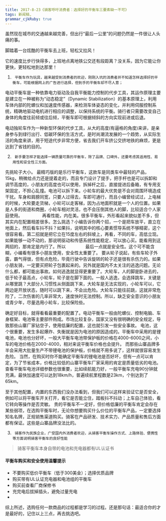 ```yaml
---
title: 2017-8-23《骑客呼吁消费者：选择好的平衡车三要素缺一不可》
tags: 新闻稿,
grammar_cjkRuby: true
---
```

虽然现在城市的交通越来越完善，但出行“最后一公里”的问题仍然是一件很让人头痛的事。

脚踏着一台炫酷的平衡车去上班，轻松又拉风！

它的速度比步行快得多，上班地点离地铁公交还有段距离？没关系，因为它能让你更快，更轻松地到达那里！

1.  	平衡车作为玩具，越来越受到消费者的欢迎，刚刚入坑的消费者并不知道怎样选择好的平衡车，可能根据网上的广告进行选择，但到手的平衡车却不尽人意；


电动平衡车是一种依靠电力驱动及自我平衡能力控制的代步工具，其运作原理主要是建立在一种被称为“动态稳定”（Dynamic Stabilization）的基本原理上，利用车体内部的陀螺仪和加速度传感器，来检测车体姿态的变化，并利用伺服控制系统，精确地驱动电机进行相应的调整，以保持系统的平衡。骑行者只需要改变自己身体的角度往前倾或往后倾，平衡车即可根据倾斜的方向实现前进或后退。


电动独轮车作为一种新型环保的代步工具，从大的高度(有逼格的角度)来讲，是亲身参与到绿行出行、低碳环保的生活方式，是时尚潮流发展的一个趋势，从实际生活的角度来讲，用于短途代步非常方便，省去我们开车挤公交挤地铁的麻烦，更是达到了省钱的目的。

2.  	新手要怎样才能选择一辆质量可靠的平衡车，除了品牌、口碑外，还要考虑其适用性、易用性和安全性三方面。

先挑轮子大小。 最精巧版的是乐行平衡车，这款车是同类车中最轻的产品，15kg，稍微给点力还是提着走的，而且专门设计了提手，把手杆也是可以拆卸和调节高度的，小朋友的高度也可以使用，拆掉杆之后，直接提进后备箱，有专用支架固定，不担心乱撞。电池可以拆下来。小轮车的最大优势是不会对周围环境造成干扰。车身和肩膀同宽，只要人过得去，车即可通行，而且小编曾经试过，上电梯的时候，大轮要走货梯，小轮可以走客梯，因为占地面积就是一个人的位置。如果是人多的街道和商圈，小轮车相对灵活，也不会压倒其他人的脚，比较适合个人家庭使用。
　　
　　再看性能，内在美。很多平衡车，外形看起来貌似差不多，但其实内在配置相差很多。怎么挑选？小编告诉你两个招，一个是把车放平，直立在地面上，然后看车抖不抖？如果抖，说明其中的核心要素惯导系统不够精密，这个很容易看。第二招就是把它立在15度左右的斜坡上，再看，不同的车，高低立现。如果能够一动不动的，那说明驱动和传感系统性能稳定，可以放心买。能看用到这两招的，那肯定是内行了。所以
　　
　　最后一点就是安全性。这个可不能含糊，小编看有很多小朋友使用，安全性太重要了。 要从轮子说起，有些车轮子外露，霸气得很，但有点危险，毕竟行驶中告诉旋转的轮子还是很有杀伤力的。如果小朋友骑，一定要买把轮子包裹起来的。另外就是国内不太关注的逃逸问题。无论什么都，都可能出事故。如何逃逸就显得更重要了。大轮车，人的脚是卧进去的，低于轮子最高点，小轮车，轮子是在脚下面的。一般人逃逸，会选择跳车，关键是从哪里跳？大部分人习惯性从侧面跳下来，大轮车是无法实现的，小轮车可以，它两边是开放状态，随时可以跳下来，不会出危险。大轮车只能往前跳，这就非常危险了，二次伤害的几率非常大，速度快时无法控制。所以，缺乏安全意识的小朋友或青少年，尽量选用小轮车，比较保险些。
  
  
  

确定好目标，就得看看最重要的配置了。电动平衡车一般由陀螺仪、控制电脑、车身框架、电池等主要部件购成。市场比较复杂，国家又没有很明确的安全规定，导致那些山寨厂家钻空子，使用低廉的配置，这也就引发一些安全事故。
电池，这个很重要，发生多起爆炸、失衡就是因为电池的原因造成的。平衡车中采用的是锂电池，电池也分好坏，一般大平衡车电池带保护板的价格在4000-6000之间，小车的电池价格在2000-4000，相对来说平衡车价格也会提升。
而那些山寨品牌多半会采用大批量生产不带锂电池的保护板，价格就不用多说了，这样就很容易发生危险。
当然，在购买时你不能确定平衡车的锂电池是否好坏，但有一点可以肯定，为了节省成本，价格比较低的山寨平衡车厂家采用的肯定是质量低劣的电池。
查看平衡车电池详细参数也很重要，比如续航能力好，一般平衡车充电90分钟就充满，最快加速度可以达到18km/h，普遍续航里程数是23km，个别达到了65km。

至于其他配置，内置的东西我们没办法看到，但我们可以这样来验证它是否安全，例如可以将平衡车开关打开，看它是否能立住，踏板抖不抖动；上车自己体验，看它转向等操作是否灵敏。
贵的平衡车不一定好，但价格低廉的平衡车肯定会存在某些弱项，在选购平衡车时，无论你想要购买什么价位的平衡车产品，一定要选择知名名牌，正规销售渠道购买。骑客在产品研发、技术实力、产品质量和售后方面都有保证。这些是山寨品牌没法比的。




3.  	骑客作为民族企业，广受国内外消费者欢迎，从骑客平衡车操作方式、上路体验、便携性等方面说明骑客平衡车的良好性能



> 骑客平衡车本身自带的电池和充电器都有UL认证书

#### 平衡车购买和安全使用温馨提示 
* 不要购买低价平衡车（低于300美金）；选择优质品牌 
* 购买带有UL认证充电器和电池组的平衡车 
* 购买前查看厂商保修书 
* 充完电后拔掉插头，避免过量充电
* 

综上所述，选购任何一款商品的过程都是学习的过程。还是那句话：最适合你的才是最好的，记住以上三点，再去挑选吧。